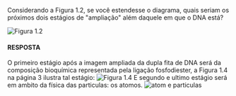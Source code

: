 Considerando a Figura 1.2, se você estendesse o diagrama, quais seriam os próximos dois estágios de "ampliação" além daquele em que o DNA está? 

![Figura 1.2](https://pbs.twimg.com/media/D5kjWwCWsAYGUsU.jpg)

#### RESPOSTA

O primeiro estágio após a imagem ampliada da dupla fita de DNA será da composição bioquímica representada pela ligação fosfodiester, a Figura 1.4 na página 3 ilustra tal estágio:
![Figura 1.4](https://pbs.twimg.com/media/D5pqPn6WkAIYyaM.jpg:large)
E segundo e ultimo estágio será em ambito da física das particulas: os atomos.
![atom e particulas](https://s1.static.brasilescola.uol.com.br/artigos/6a3a1976a0099def0e93a5066b1ee1bd.jpg?i=https://brasilescola.uol.com.br/upload/conteudo/images/6a3a1976a0099def0e93a5066b1ee1bd.jpg)

